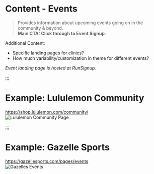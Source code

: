 # Content - Events
> Provides information about upcoming events going on in the community & beyond.    
> **Main CTA: Click through to Event Signup**.  

Additional Content:
- Specific landing pages for clinics?
- How much variability/customization in theme for different events?

*Event landing page is hosted at RunSignup.*

;;;

# Example: Lululemon Community
https://shop.lululemon.com/community/  
![Lululemon Community Page](https://www.dropbox.com/s/3qywfklnvzzm65b/Screenshot%202019-07-21%2015.43.13.png?dl=1)

;;;

# Example: Gazelle Sports
https://gazellesports.com/pages/events  
![Gazelles Events](https://www.dropbox.com/s/gf3afc0kulxq14l/gazelles-events.jpg?dl=1)